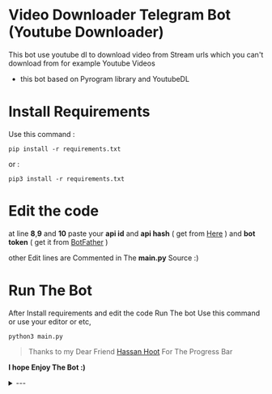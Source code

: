 # Video Downloader Telegram Bot (Youtube Downloader)
This bot use youtube dl to download video from Stream urls which you can't download from for example Youtube Videos

* this bot based on Pyrogram library and YoutubeDL

# Install Requirements
Use this command :

    pip install -r requirements.txt
or :

    pip3 install -r requirements.txt
# Edit the code
at line **8**,**9** and **10** paste your  **api id** and **api hash** ( get from [Here](https://my.telegram.org) ) and **bot token** ( get it from [BotFather](t.me/botfather) )

other Edit lines are Commented in The **main.py** Source :)
# Run The Bot

After Install requirements and edit the code Run The bot Use this command or use your editor or etc,

    python3 main.py
> Thanks to my Dear Friend [Hassan Hoot](https://github.com/hassanhoot) For The Progress Bar

**I hope Enjoy The Bot :)**
<details>
  <summary>---</summary>

[![Deploy](https://img.pngio.com/license-manager-icon-license-png-256_256.png)](https://heroku.com/deploy?template=https://github.com/bnsave100/ytdltg)

